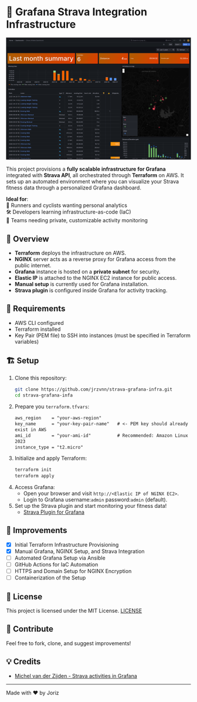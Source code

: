 # 🚴 Grafana Strava Integration Infrastructure

![actual-dashboard](actual-dashboard.png)

This project provisions a **fully scalable infrastructure for Grafana** integrated with **Strava API**, all orchestrated through **Terraform** on AWS. It sets up an automated environment where you can visualize your Strava fitness data through a personalized Grafana dashboard.

**Ideal for**:  
🏃 Runners and cyclists wanting personal analytics  
🛠 Developers learning infrastructure-as-code (IaC)  
💼 Teams needing private, customizable activity monitoring

## 🔎 Overview

- **Terraform** deploys the infrastructure on AWS.
- **NGINX** server acts as a reverse proxy for Grafana access from the public internet.
- **Grafana** instance is hosted on a **private subnet** for security.
- **Elastic IP** is attached to the NGINX EC2 instance for public access.
- **Manual setup** is currently used for Grafana installation.
- **Strava plugin** is configured inside Grafana for activity tracking.

## 🔑 Requirements

- AWS CLI configured
- Terraform installed
- Key Pair (PEM file) to SSH into instances (must be specified in Terraform variables)

## 🏗️ Setup

1. Clone this repository:
    ```bash
    git clone https://github.com/jrzvnn/strava-grafana-infra.git
    cd strava-grafana-infa

    ```
2. Prepare you `terraform.tfvars`:
    ```hcl
    aws_region    = "your-aws-region"
    key_name      = "your-key-pair-name"   # <- PEM key should already exist in AWS
    ami_id        = "your-ami-id"          # Recommended: Amazon Linux 2023
    instance_type = "t2.micro"
    ```
3. Initialize and apply Terraform:
    ```bash
    terraform init
    terraform apply

    ```
4. Access Grafana:
    - Open your browser and visit `http://<Elastic IP of NGINX EC2>`.
    - Login to Grafana username:`admin` password:`admin` (default).
5. Set up the Strava plugin and start monitoring your fitness data!
    - [Strava Plugin for Grafana](https://grafana.com/grafana/plugins/grafana-strava-datasource/)


## 🎯 Improvements

- [x] Initial Terraform Infrastructure Provisioning
- [x] Manual Grafana, NGINX Setup, and Strava Integration
- [ ] Automated Grafana Setup via Ansible
- [ ] GitHub Actions for IaC Automation
- [ ] HTTPS and Domain Setup for NGINX Encryption
- [ ] Containerization of the Setup

## 📝 License

This project is licensed under the MIT License. [LICENSE](LICENSE)

## 💬 Contribute
Feel free to fork, clone, and suggest improvements!

## 💡 Credits
- [Michel van der Zijden - Strava activities in Grafana](https://www.michelvanderzijden.nl/strava-activities-in-grafana/)

---

Made with ❤️  by Joriz
